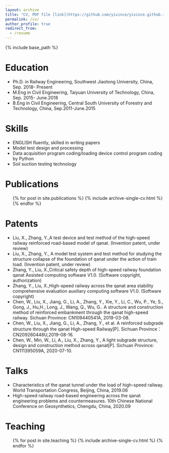 ```yaml
---
layout: archive
title: "CV, PDF file [link](https://github.com/yivince/yivince.github.io/raw/master/files/paper1.pdf)"
permalink: /cv/
author_profile: true
redirect_from:
  - /resume
---
```


{% include base_path %}

Education
======
* Ph.D. in Railway Engineering, Southwest Jiaotong University, China, Sep. 2018- Present
* M.Eng in Civil Engineering, Taiyuan University of Technology, China, Sep. 2015- June.2018
* B.Eng in Civil Engineering, Central South University of Forestry and Technology, China, Sep.2011-June.2015
 
Skills
======
* ENGLISH fluently, skilled in writing papers 
* Model test design and processing
* Data acquisition program coding/loading device control program coding by Python
* Soil suction testing technology

Publications
======
  <ul>{% for post in site.publications %}
    {% include archive-single-cv.html %}
  {% endfor %}</ul>
  
Patents
======
* Liu, X., Zhang, Y.,A test device and test method of the high-speed railway reinforced road-based model
of qanat. (Invention patent, under review)
* Liu, X., Zhang, Y., A model test system and test method for studying the structure collapse of the
foundation of qanat under the action of train load. (Invention patent, under review)
* Zhang, Y., Liu, X.,Critical safety depth of high-speed railway foundation qanat Assisted computing
software V1.0. (Software copyright, authorization)
* Zhang, Y., Liu, X.,High-speed railway across the qanat area stability comprehensive evaluation
auxiliary computing software V1.0. (Software copyright)
* Chen, W., Liu, X., Jiang, G., Li, A., Zhang, Y., Xie, Y., Li, C., Wu, P., Ye, S., Gong, J., Hu,H., Long,
J., Wang, Q., Wu, G.. A structure and construction method of reinforced embankment through the qanat
high-speed railway. Sichuan Province: CN109440541A, 2019-03-08.
* Chen, W., Liu, X., Jiang, G., Li, A., Zhang, Y., et al. A reinforced subgrade structure through the qanat
High-speed Railway[P]. Sichuan Province：CN209260448U,2019-08-16.
* Chen, W., Min, W., Li, A., Liu, X., Zhang, Y., A light subgrade structure, design and construction
method across qanat[P]. Sichuan Province: CN111395059A, 2020-07-10.
  
Talks
======
* Characteristics of the qanat tunnel under the load of high-speed railway. World Transportation Congress,
Beijing, China, 2019.06
* High-speed railway road-based engineering across the qanat engineering problems and countermeasures.
10th Chinese National Conference on Geosynthetics, Chengdu, China, 2020.09


Teaching
======
  <ul>{% for post in site.teaching %}
    {% include archive-single-cv.html %}
  {% endfor %}</ul>

